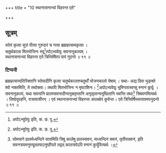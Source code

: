 +++
title = "10 स्थानासनाभ्यां विहरन्त एते"

+++
## सूत्रम्
स्तेयं कृत्वा सुरां पीत्वा गुरुदारं च गत्वा ब्रह्महत्यामकृत्वा ।  
चतुर्थकाला मितभोजिनः स्यु[^२]रपोऽभ्यवेयुः सवनानुकल्पम् ।  
स्थानासनाभ्यां विहरन्त एते त्रिभिर्वषैरप पापं नुदन्ते ॥ ११ ॥   

[^२]:

    अपोऽभ्युपेयुः इति, क. छ. पु.  

### टिप्पनी
ब्रह्महत्याव्यतिरिक्तानि स्तेयादीनि कृत्वा चतुर्थकालाश्चतुर्थों भोजनकालो येषाम् । यथा- अद्य दिवा भुङ्क्ते श्वो नक्तमिति, ते तथोक्ताः। तथापि मितभोजिनः न मृष्टाशिनः। [^२१]अपोऽभ्यवेयुः भूमिगतास्वप्सु स्नानं कुर्युः । सवनानुकल्पं, यथा सवनानि प्रातस्सवनादीन्यनुक्लृप्तानि अनुसृतान्यनुष्ठितानि भवन्ति तथा[^२२] त्रिषवणमित्यर्थः । तिष्ठेयुरहनि, रात्रावासीरन् । एवं स्थानासनाभ्यां विहरन्तः कालक्षेपं कुर्वन्तः। एते त्रिभिर्वर्षैस्तत्पापमपनुदन्ते ॥ ११ ॥  

[^२१]:

    अपोऽभ्युपेयुः इति. क. छ. पु,  

[^२२]:

    सोमयागे प्रातर्मध्यन्दिने सायमिति त्रिषु कालेषु प्रातस्सवन, माध्यन्दिनं सवनं, तृतीयसवनं, इति सवनत्रयमनुस्यूततयाऽनुष्ठीयते तद्वत् कालत्रयेऽपि स्नानं कुर्युरित्यर्थः ।  
